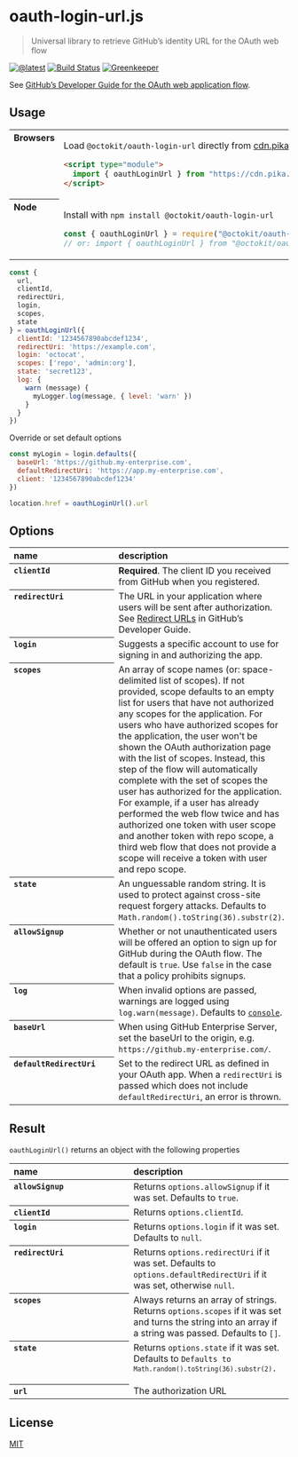 # oauth-login-url.js

> Universal library to retrieve GitHub’s identity URL for the OAuth web flow

[![@latest](https://img.shields.io/npm/v/@octokit/oauth-login-url.svg)](https://www.npmjs.com/package/@octokit/oauth-login-url)
[![Build Status](https://travis-ci.com/octokit/oauth-login-url.js.svg?branch=master)](https://travis-ci.com/octokit/oauth-login-url.js)
[![Greenkeeper](https://badges.greenkeeper.io/octokit/oauth-login-url.js.svg)](https://greenkeeper.io/)

See [GitHub’s Developer Guide for the OAuth web application flow](https://developer.github.com/enterprise/2.16/apps/building-oauth-apps/authorizing-oauth-apps/#1-request-a-users-github-identity).

## Usage

<table>
  <tbody valign=top align=left>
    <tr>
      <th>
        Browsers
      </th>
      <td width=100%>
  
Load `@octokit/oauth-login-url` directly from [cdn.pika.dev](https://cdn.pika.dev)

```html
<script type="module">
  import { oauthLoginUrl } from "https://cdn.pika.dev/@octokit/oauth-login-url";
</script>
```

</td></tr>
    <tr>
      <th>
        Node
      </th>
      <td>

Install with <code>npm install @octokit/oauth-login-url</code>

```js
const { oauthLoginUrl } = require("@octokit/oauth-login-url");
// or: import { oauthLoginUrl } from "@octokit/oauth-login-url";
```

</td></tr>
</tbody>
</table>

```js
const { 
  url,
  clientId,
  redirectUri,  
  login,
  scopes,
  state
} = oauthLoginUrl({
  clientId: '1234567890abcdef1234',
  redirectUri: 'https://example.com',
  login: 'octocat',
  scopes: ['repo', 'admin:org'],
  state: 'secret123',
  log: {
    warn (message) {
      myLogger.log(message, { level: 'warn' })
    }
  }
})
```

Override or set default options

```js
const myLogin = login.defaults({
  baseUrl: 'https://github.my-enterprise.com',
  defaultRedirectUri: 'https://app.my-enterprise.com',
  client: '1234567890abcdef1234'
})

location.href = oauthLoginUrl().url
```

## Options

<table>
  <thead align=left>
    <tr>
      <th width=200>
        name
      </th>
      <th>
        description
      </th>
    </tr>
  </thead>
  <tbody align=left valign=top>
    <tr>
      <th>
        <code>clientId</code>
      </th>
      <td>
        <strong>Required</strong>. The client ID you received from GitHub when you registered.
      </td>
    </tr>
    <tr>
      <th>
        <code>redirectUri</code>
      </th>
      <td>
        The URL in your application where users will be sent after authorization. See <a href="https://developer.github.com/enterprise/2.16/apps/building-oauth-apps/authorizing-oauth-apps/#redirect-urls">Redirect URLs</a> in GitHub’s Developer Guide.
      </td>
    </tr>
    <tr>
      <th>
        <code>login</code>
      </th>
      <td>
        Suggests a specific account to use for signing in and authorizing the app.
      </td>
    </tr>
    <tr>
      <th>
        <code>scopes</code>
      </th>
      <td>
        An array of scope names (or: space-delimited list of scopes). If not provided, scope defaults to an empty list for users that have not authorized any scopes for the application. For users who have authorized scopes for the application, the user won't be shown the OAuth authorization page with the list of scopes. Instead, this step of the flow will automatically complete with the set of scopes the user has authorized for the application. For example, if a user has already performed the web flow twice and has authorized one token with user scope and another token with repo scope, a third web flow that does not provide a scope will receive a token with user and repo scope.
      </td>
    </tr>
    <tr>
      <th>
        <code>state</code>
      </th>
      <td>
        An unguessable random string. It is used to protect against cross-site request forgery attacks.
        Defaults to <code>Math.random().toString(36).substr(2)</code>.
      </td>
    </tr>
    <tr>
      <th>
        <code>allowSignup</code>
      </th>
      <td>
        Whether or not unauthenticated users will be offered an option to sign up for GitHub during the OAuth flow. The default is <code>true</code>. Use <code>false</code> in the case that a policy prohibits signups.
      </td>
    </tr>
    <tr>
      <th>
        <code>log</code>
      </th>
      <td>
        When invalid options are passed, warnings are logged using <code>log.warn(message)</code>. Defaults to <a href="https://developer.mozilla.org/en-US/docs/Web/API/console"><code>console</code></a>.
      </td>
    </tr>
    <tr>
      <th>
        <code>baseUrl</code>
      </th>
      <td>
        When using GitHub Enterprise Server, set the baseUrl to the origin, e.g. <code>https://github.my-enterprise.com/</code>.
      </td>
    </tr>
    <tr>
      <th>
        <code>defaultRedirectUri</code>
      </th>
      <td>
        Set to the redirect URL as defined in your OAuth app. When a <code>redirectUri</code> is passed which does not include <code>defaultRedirectUri</code>, an error is thrown.
      </td>
    </tr>
  </tbody>
</table>

## Result

`oauthLoginUrl()` returns an object with the following properties

<table>
  <thead align=left>
    <tr>
      <th width=200>
        name
      </th>
      <th>
        description
      </th>
    </tr>
  </thead>
  <tbody align=left valign=top>
    <tr>
      <th>
        <code>allowSignup</code>
      </th>
      <td>
        Returns <code>options.allowSignup</code> if it was set. Defaults to <code>true</code>.
      </td>
    </tr>
    <tr>
      <th>
        <code>clientId</code>
      </th>
      <td>
        Returns <code>options.clientId</code>.
      </td>
    </tr>
    <tr>
      <th>
        <code>login</code>
      </th>
      <td>
        Returns <code>options.login</code> if it was set. Defaults to <code>null</code>.
      </td>
    </tr>
    <tr>
      <th>
        <code>redirectUri</code>
      </th>
      <td>
        Returns <code>options.redirectUri</code> if it was set. Defaults to <code>options.defaultRedirectUri</code> if it was set, otherwise <code>null</code>.
      </td>
    </tr>
    <tr>
      <th>
        <code>scopes</code>
      </th>
      <td>
        Always returns an array of strings. Returns <code>options.scopes</code> if it was set and turns the string into an array if a string was passed. Defaults to <code>[]</code>.
      </td>
    </tr>
    <tr>
      <th>
        <code>state</code>
      </th>
      <td>
        Returns <code>options.state</code> if it was set. Defaults to <code>Defaults to <code>Math.random().toString(36).substr(2)</code>.
      </td>
    </tr>
    <tr>
      <th>
        <code>url</code>
      </th>
      <td>
        The authorization URL
      </td>
    </tr>
  </tbody>
</table>

## License

[MIT](LICENSE)
